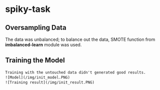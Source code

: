 # spiky-task

## Oversampling Data

The data was unbalanced; to balance out the data, SMOTE function from **imbalanced-learn** module was used.

## Training the Model

    Training with the untouched data didn't generated good results. 
    ![Model](/img/init_model.PNG)
    ![Training result](/img/init_result.PNG)
